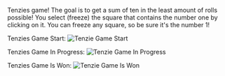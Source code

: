 Tenzies game!  The goal is to get a sum of ten in the least amount of rolls possible! You select (freeze) the square that contains the number one by clicking on it. You can freeze any square, so be sure it's the number 1!

Tenzies Game Start:
![Tenzie Game Start](https://github.com/user-attachments/assets/798f5819-ad86-4d53-8bc2-1f55615ad61c)

Tenzies Game In Progress:
![Tenzie Game In Progress](https://github.com/user-attachments/assets/9e2d9a79-21d5-4797-acdd-d9db3911f05d)

Tenzies Game Is Won:
![Tenzie Game Is Won](https://github.com/user-attachments/assets/67173f8e-0b7a-4361-9602-58930e6fd41d)
